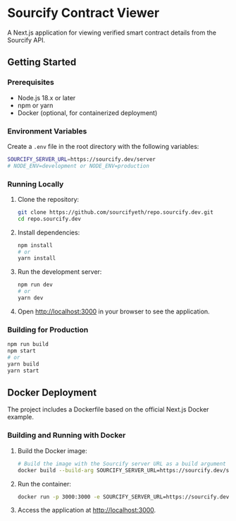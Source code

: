 # Sourcify Contract Viewer

A Next.js application for viewing verified smart contract details from the Sourcify API.

## Getting Started

### Prerequisites

- Node.js 18.x or later
- npm or yarn
- Docker (optional, for containerized deployment)

### Environment Variables

Create a `.env` file in the root directory with the following variables:

```bash
SOURCIFY_SERVER_URL=https://sourcify.dev/server
# NODE_ENV=development or NODE_ENV=production
```

### Running Locally

1. Clone the repository:

   ```bash
   git clone https://github.com/sourcifyeth/repo.sourcify.dev.git
   cd repo.sourcify.dev
   ```

2. Install dependencies:

   ```bash
   npm install
   # or
   yarn install
   ```

3. Run the development server:

   ```bash
   npm run dev
   # or
   yarn dev
   ```

4. Open [http://localhost:3000](http://localhost:3000) in your browser to see the application.

### Building for Production

```bash
npm run build
npm start
# or
yarn build
yarn start
```

## Docker Deployment

The project includes a Dockerfile based on the official Next.js Docker example.

### Building and Running with Docker

1. Build the Docker image:

   ```bash
   # Build the image with the Sourcify server URL as a build argument
   docker build --build-arg SOURCIFY_SERVER_URL=https://sourcify.dev/server -t repo-sourcify .
   ```

2. Run the container:

   ```bash
   docker run -p 3000:3000 -e SOURCIFY_SERVER_URL=https://sourcify.dev/server repo-sourcify
   ```

3. Access the application at [http://localhost:3000](http://localhost:3000).
